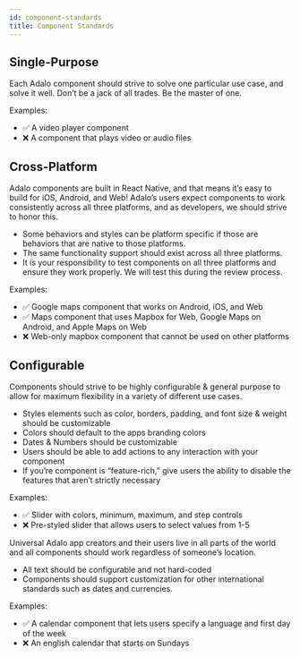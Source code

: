```yaml
---
id: component-standards
title: Component Standards
---
```


## Single-Purpose

Each Adalo component should strive to solve one particular use case, and solve it well. Don’t be a jack of all trades. Be the master of one.

Examples:

- ✅ A video player component  
- ❌ A component that plays video or audio files

## Cross-Platform

Adalo components are built in React Native, and that means it’s easy to build for iOS, Android, and Web! Adalo’s users expect components to work consistently across all three platforms, and as developers, we should strive to honor this. 

- Some behaviors and styles can be platform specific if those are behaviors that are native to those platforms. 
- The same functionality support should exist across all three platforms. 
- It is your responsibility to test components on all three platforms and ensure they work properly. We will test this during the review process.

Examples:

- ✅ Google maps component that works on Android, iOS, and Web
- ✅ Maps component that uses Mapbox for Web, Google Maps on Android, and Apple Maps on Web
- ❌ Web-only mapbox component that cannot be used on other platforms

## Configurable

Components should strive to be highly configurable & general purpose to allow for maximum flexibility in a variety of different use cases.

- Styles elements such as color, borders, padding, and font size & weight should be customizable
- Colors should default to the apps branding colors
- Dates & Numbers should be customizable
- Users should be able to add actions to any interaction with your component
- If you’re component is “feature-rich,” give users the ability to disable the features that aren’t strictly necessary

Examples:

- ✅ Slider with colors, minimum, maximum, and step controls
- ❌ Pre-styled slider that allows users to select values from 1-5

Universal
Adalo app creators and their users live in all parts of the world and all components should work regardless of someone’s location.

- All text should be configurable and not hard-coded
- Components should support customization for other international standards such as dates and currencies.

Examples:

- ✅ A calendar component that lets users specify a language and first day of the week
- ❌ An english calendar that starts on Sundays

